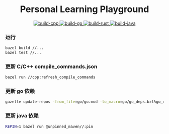 <h1 align="center">Personal Learning Playground</h1>

<div align="center"><p>
    <a href="https://github.com/liubang/playground/actions/workflows/build_cpp.yml">
        <img src="https://img.shields.io/github/actions/workflow/status/liubang/playground/build_cpp.yml?label=build-cpp&style=flat-square&branch=main" alt="build-cpp" />
    </a>
    <a href="https://github.com/liubang/playground/actions/workflows/build_go.yml">
        <img src="https://img.shields.io/github/actions/workflow/status/liubang/playground/build_go.yml?label=build-go&style=flat-square&branch=main" alt="build-go" />
    </a>
    <a href="https://github.com/liubang/playground/actions/workflows/build_rust.yml">
        <img src="https://img.shields.io/github/actions/workflow/status/liubang/playground/build_rust.yml?label=build-rust&style=flat-square&branch=main" alt="build-rust" />
    </a>
    <a href="https://github.com/liubang/playground/actions/workflows/build_java.yml">
        <img src="https://img.shields.io/github/actions/workflow/status/liubang/playground/build_java.yml?label=build-java&style=flat-square&branch=main" alt="build-java" />
    </a>
</p></div>

### 运行

```sh
bazel build //...
bazel test //...
```

### 更新 C/C++ compile_commands.json

```sh
bazel run //cpp:refresh_compile_commands
```

### 更新 go 依赖

```sh
gazelle update-repos -from_file=go/go.mod -to_macro=go/go_deps.bzl%go_repositories
```

### 更新 java 依赖

```sh
REPIN=1 bazel run @unpinned_maven//:pin
```
